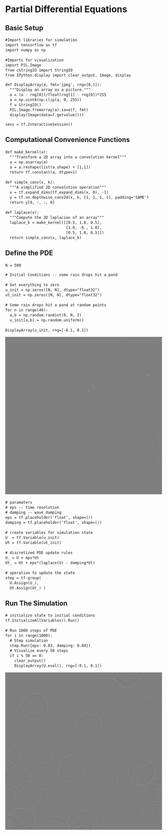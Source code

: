 # Partial Differential Equations <a class="md-anchor" id="AUTOGENERATED-partial-differential-equations"></a>

## Basic Setup <a class="md-anchor" id="AUTOGENERATED-basic-setup"></a>


```
#Import libraries for simulation
import tensorflow as tf
import numpy as np

#Imports for visualization
import PIL.Image
from cStringIO import StringIO
from IPython.display import clear_output, Image, display
```


```
def DisplayArray(a, fmt='jpeg', rng=[0,1]):
  """Display an array as a picture."""
  a = (a - rng[0])/float(rng[1] - rng[0])*255
  a = np.uint8(np.clip(a, 0, 255))
  f = StringIO()
  PIL.Image.fromarray(a).save(f, fmt)
  display(Image(data=f.getvalue()))
```


```
sess = tf.InteractiveSession()
```

## Computational Convenience Functions <a class="md-anchor" id="AUTOGENERATED-computational-convenience-functions"></a>


```
def make_kernel(a):
  """Transform a 2D array into a convolution kernel"""
  a = np.asarray(a)
  a = a.reshape(list(a.shape) + [1,1])
  return tf.constant(a, dtype=1)

def simple_conv(x, k):
  """A simplified 2D convolution operation"""
  x = tf.expand_dims(tf.expand_dims(x, 0), -1)
  y = tf.nn.depthwise_conv2d(x, k, [1, 1, 1, 1], padding='SAME')
  return y[0, :, :, 0]

def laplace(x):
  """Compute the 2D laplacian of an array"""
  laplace_k = make_kernel([[0.5, 1.0, 0.5],
                           [1.0, -6., 1.0],
                           [0.5, 1.0, 0.5]])
  return simple_conv(x, laplace_k)
```

## Define the PDE <a class="md-anchor" id="AUTOGENERATED-define-the-pde"></a>


```
N = 500
```


```
# Initial Conditions -- some rain drops hit a pond

# Set everything to zero
u_init = np.zeros([N, N], dtype="float32")
ut_init = np.zeros([N, N], dtype="float32")

# Some rain drops hit a pond at random points
for n in range(40):
  a,b = np.random.randint(0, N, 2)
  u_init[a,b] = np.random.uniform()
  
DisplayArray(u_init, rng=[-0.1, 0.1])
```


![jpeg](output_8_0.jpe)



```
# paramaters
# eps -- time resolution
# damping -- wave damping
eps = tf.placeholder('float', shape=())
damping = tf.placeholder('float', shape=())

# create variables for simulation state
U  = tf.Variable(u_init)
Ut = tf.Variable(ut_init)

# discretized PDE update rules
U_ = U + eps*Ut
Ut_ = Ut + eps*(laplace(U) - damping*Ut)

# operation to update the state
step = tf.group(
  U.Assign(U_),
  Ut.Assign(Ut_) )
```

## Run The Simulation <a class="md-anchor" id="AUTOGENERATED-run-the-simulation"></a>


```
# initialize state to initial conditions
tf.InitializeAllVariables().Run()

# Run 1000 steps of PDE
for i in range(1000):
  # Step simulation
  step.Run({eps: 0.03, damping: 0.04})
  # Visualize every 50 steps
  if i % 50 == 0:
    clear_output()
    DisplayArray(U.eval(), rng=[-0.1, 0.1])
```


![jpeg](output_11_0.jpe)



```

```
